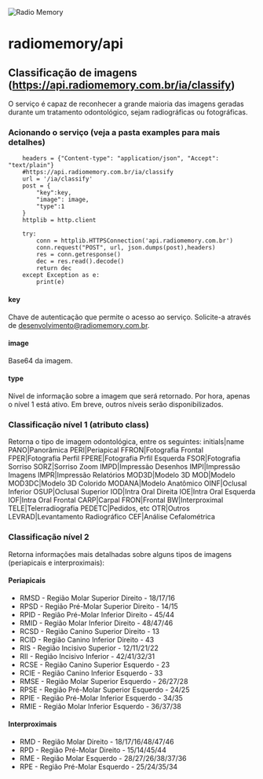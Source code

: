 ![Radio Memory](https://radiomemory.com.br/wp-content/uploads/2020/02/logo-site-com-borda.png)
# radiomemory/api

## Classificação de imagens (https://api.radiomemory.com.br/ia/classify)
O serviço é capaz de reconhecer a grande maioria das imagens geradas durante um tratamento odontológico, sejam radiográficas ou fotográficas.

### Acionando o serviço (veja a pasta examples para mais detalhes)

```
    headers = {"Content-type": "application/json", "Accept": "text/plain"}
    #https://api.radiomemory.com.br/ia/classify
    url = '/ia/classify'
    post = {
        "key":key,
        "image": image,
        "type":1
    }
    httplib = http.client

    try:
        conn = httplib.HTTPSConnection('api.radiomemory.com.br')
        conn.request("POST", url, json.dumps(post),headers)
        res = conn.getresponse()
        dec = res.read().decode()
        return dec
    except Exception as e:
        print(e)
```
#### key
Chave de autenticação que permite o acesso ao serviço. Solicite-a através de desenvolvimento@radiomemory.com.br.
#### image
Base64 da imagem.
#### type
Nível de informação sobre a imagem que será retornado. Por hora, apenas o nível 1 está ativo. Em breve, outros níveis serão disponibilizados.

### Classificação nível 1 (atributo class)
Retorna o tipo de imagem odontológica, entre os seguintes:
initials|name
PANO|Panorâmica
PERI|Periapical
FFRON|Fotografia Frontal
FPER|Fotografia Perfil
FPERE|Fotografia Prfil Esquerda
FSOR|Fotografia Sorriso
SORZ|Sorriso Zoom
IMPD|Impressão Desenhos
IMPI|Impressão Imagens
IMPR|Impressão Relatórios
MOD3D|Modelo 3D
MOD|Modelo
MOD3DC|Modelo 3D Colorido
MODANA|Modelo Anatômico
OINF|Oclusal Inferior
OSUP|Oclusal Superior
IOD|Intra Oral Direita
IOE|Intra Oral Esquerda
IOF|Intra Oral Frontal
CARP|Carpal
FRON|Frontal
BW|Interproximal
TELE|Telerradiografia
PEDETC|Pedidos, etc
OTR|Outros
LEVRAD|Levantamento Radiográfico
CEF|Análise Cefalométrica

### Classificação nível 2
Retorna informações mais detalhadas sobre alguns tipos de imagens (periapicais e interproximais):
#### Periapicais
* RMSD - Região Molar Superior Direito - 18/17/16
* RPSD - Região Pré-Molar Superior Direito - 14/15
* RPID - Região Pré-Molar Inferior Direito - 45/44
* RMID - Região Molar Inferior Direito - 48/47/46
* RCSD - Região Canino Superior Direito - 13
* RCID - Região Canino Inferior Direito - 43
* RIS - Região Incisivo Superior - 12/11/21/22
* RII - Região Incisivo Inferior - 42/41/32/31
* RCSE - Região Canino Superior Esquerdo - 23
* RCIE - Região Canino Inferior Esquerdo - 33
* RMSE - Região Molar Superior Esquerdo - 26/27/28
* RPSE - Região Pré-Molar Superior Esquerdo - 24/25
* RPIE - Região Pré-Molar Inferior Esquerdo - 34/35
* RMIE - Região Molar Inferior Esquerdo - 36/37/38
#### Interproximais
* RMD - Região Molar Direito - 18/17/16/48/47/46
* RPD - Região Pré-Molar Direito - 15/14/45/44
* RME - Região Molar Esquerdo - 28/27/26/38/37/36
* RPE - Região Pré-Molar Esquerdo - 25/24/35/34
